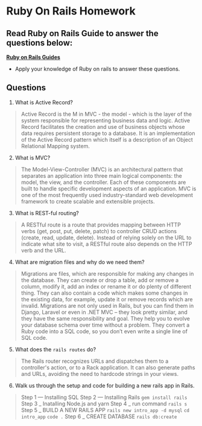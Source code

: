 # Ruby On Rails Homework

## Read Ruby on Rails Guide to answer the questions below:
**[Ruby on Rails Guides](https://guides.rubyonrails.org/)**
- Apply your knowledge of Ruby on rails to answer these questions.

## Questions
1. What is Active Record?
> Active Record is the M in MVC - the model - which is the layer of the system responsible for representing business data and logic. Active Record facilitates the creation and use of business objects whose data requires persistent storage to a database. It is an implementation of the Active Record pattern which itself is a description of an Object Relational Mapping system.

2. What is MVC?
> The Model-View-Controller (MVC) is an architectural pattern that separates an application into three main logical components: the model, the view, and the controller. Each of these components are built to handle specific development aspects of an application. MVC is one of the most frequently used industry-standard web development framework to create scalable and extensible projects.

3. What is REST-ful routing?
> A RESTful route is a route that provides mapping between HTTP verbs (get, post, put, delete, patch) to controller CRUD actions (create, read, update, delete). Instead of relying solely on the URL to indicate what site to visit, a RESTful route also depends on the HTTP verb and the URL.

4. What are migration files and why do we need them?
> Migrations are files, which are responsible for making any changes in the database. They can create or drop a table, add or remove a column, modify it, add an index or rename it or do plenty of different thing. They can also contain a code which makes some changes in the existing data, for example, update it or remove records which are invalid.
> Migrations are not only used in Rails, but you can find them in Django, Laravel or even in .NET MVC – they look pretty similar, and they have the same responsibility and goal.
> They help you to evolve your database schema over time without a problem. They convert a Ruby code into a SQL code, so you don’t even write a single line of SQL code.

5. What does the `rails routes` do?
>The Rails router recognizes URLs and dispatches them to a controller's action, or to a Rack application. It can also generate paths and URLs, avoiding the need to hardcode strings in your views.

6. Walk us through the setup and code for building a new rails app in Rails.
> Step 1 — Installing SQL
> Step 2 — Installing Rails
`gem install rails`
> Step 3 _ Inatalling Node.js and yarn
> Step 4 _ run command
`rails s`
> Step 5 _ BUILD A NEW RAILS APP
`rails new intro_app -d mysql`
`cd intro_app`
`code .`
> Step 6 _ CREATE DATABASE
`rails db:create`
